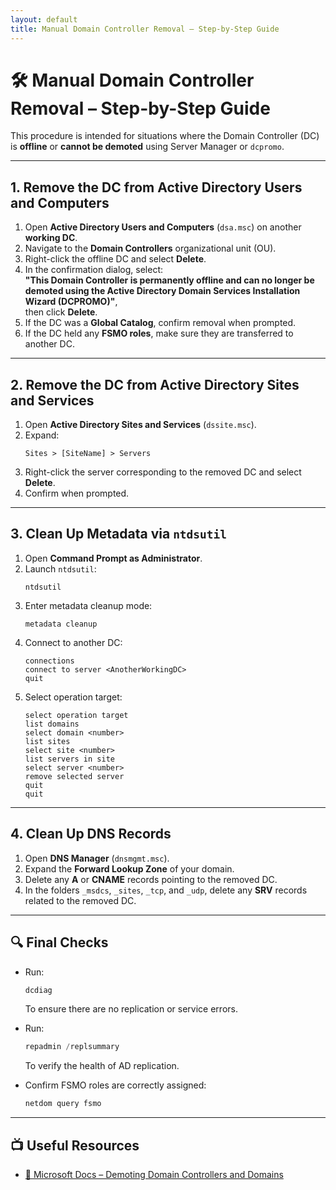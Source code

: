 ```yaml
---
layout: default
title: Manual Domain Controller Removal – Step-by-Step Guide
---
```


# 🛠️ Manual Domain Controller Removal – Step-by-Step Guide

This procedure is intended for situations where the Domain Controller (DC) is **offline** or **cannot be demoted** using Server Manager or `dcpromo`.

---

## 1. Remove the DC from Active Directory Users and Computers

1. Open **Active Directory Users and Computers** (`dsa.msc`) on another **working DC**.
2. Navigate to the **Domain Controllers** organizational unit (OU).
3. Right-click the offline DC and select **Delete**.
4. In the confirmation dialog, select:  
   **"This Domain Controller is permanently offline and can no longer be demoted using the Active Directory Domain Services Installation Wizard (DCPROMO)"**,  
   then click **Delete**.
5. If the DC was a **Global Catalog**, confirm removal when prompted.
6. If the DC held any **FSMO roles**, make sure they are transferred to another DC.

---

## 2. Remove the DC from Active Directory Sites and Services

1. Open **Active Directory Sites and Services** (`dssite.msc`).
2. Expand:
   ```
   Sites > [SiteName] > Servers
   ```
3. Right-click the server corresponding to the removed DC and select **Delete**.
4. Confirm when prompted.

---

## 3. Clean Up Metadata via `ntdsutil`

1. Open **Command Prompt as Administrator**.
2. Launch `ntdsutil`:
   ```
   ntdsutil
   ```
3. Enter metadata cleanup mode:
   ```
   metadata cleanup
   ```
4. Connect to another DC:
   ```
   connections
   connect to server <AnotherWorkingDC>
   quit
   ```
5. Select operation target:
   ```
   select operation target
   list domains
   select domain <number>
   list sites
   select site <number>
   list servers in site
   select server <number>
   remove selected server
   quit
   quit
   ```

---

## 4. Clean Up DNS Records

1. Open **DNS Manager** (`dnsmgmt.msc`).
2. Expand the **Forward Lookup Zone** of your domain.
3. Delete any **A** or **CNAME** records pointing to the removed DC.
4. In the folders `_msdcs`, `_sites`, `_tcp`, and `_udp`, delete any **SRV** records related to the removed DC.

---

## 🔍 Final Checks

- Run:
  ```powershell
  dcdiag
  ```
  To ensure there are no replication or service errors.

- Run:
  ```powershell
  repadmin /replsummary
  ```
  To verify the health of AD replication.

- Confirm FSMO roles are correctly assigned:
  ```powershell
  netdom query fsmo
  ```

---

## 📺 Useful Resources

- [🧾 Microsoft Docs – Demoting Domain Controllers and Domains](https://learn.microsoft.com/en-us/windows-server/identity/ad-ds/deploy/demoting-domain-controllers-and-domains--level-200-)
